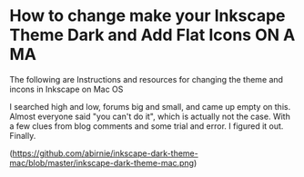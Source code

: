 # How to change make your Inkscape Theme Dark and Add Flat Icons ON A MA

The following are Instructions and resources for changing the theme and incons in Inkscape on Mac OS

I searched high and low, forums big and small, and came up empty on this. Almost everyone said "you can't do it", which is actually not the case. With a few clues from blog comments and some trial and error. I figured it out. Finally.

(https://github.com/abirnie/inkscape-dark-theme-mac/blob/master/inkscape-dark-theme-mac.png)


